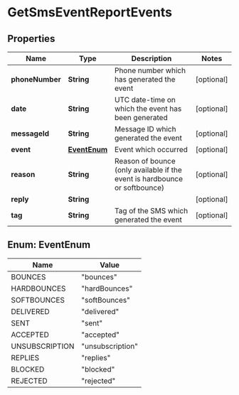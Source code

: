 
# GetSmsEventReportEvents

## Properties
Name | Type | Description | Notes
------------ | ------------- | ------------- | -------------
**phoneNumber** | **String** | Phone number which has generated the event |  [optional]
**date** | **String** | UTC date-time on which the event has been generated |  [optional]
**messageId** | **String** | Message ID which generated the event |  [optional]
**event** | [**EventEnum**](#EventEnum) | Event which occurred |  [optional]
**reason** | **String** | Reason of bounce (only available if the event is hardbounce or softbounce) |  [optional]
**reply** | **String** |  |  [optional]
**tag** | **String** | Tag of the SMS which generated the event |  [optional]


<a name="EventEnum"></a>
## Enum: EventEnum
Name | Value
---- | -----
BOUNCES | &quot;bounces&quot;
HARDBOUNCES | &quot;hardBounces&quot;
SOFTBOUNCES | &quot;softBounces&quot;
DELIVERED | &quot;delivered&quot;
SENT | &quot;sent&quot;
ACCEPTED | &quot;accepted&quot;
UNSUBSCRIPTION | &quot;unsubscription&quot;
REPLIES | &quot;replies&quot;
BLOCKED | &quot;blocked&quot;
REJECTED | &quot;rejected&quot;



